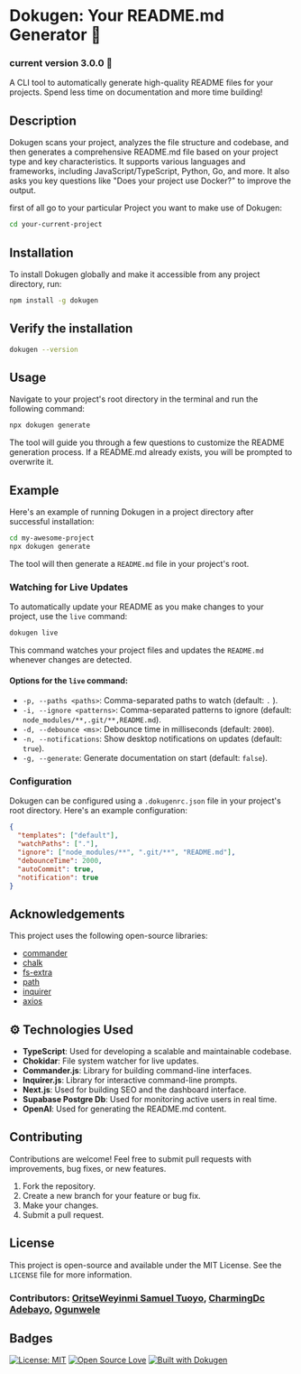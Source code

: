 # Dokugen: Your README.md Generator 🦸
### current version 3.0.0 🤗

A CLI tool to automatically generate high-quality README files for your projects. Spend less time on documentation and more time building!

## Description

Dokugen scans your project, analyzes the file structure and codebase, and then generates a comprehensive README.md file based on your project type and key characteristics. It supports various languages and frameworks, including JavaScript/TypeScript, Python, Go, and more. It also asks you key questions like "Does your project use Docker?" to improve the output.

first of all go to your particular Project you want to make use of Dokugen:

```bash
cd your-current-project
```

## Installation

To install Dokugen globally and make it accessible from any project directory, run:

```bash
npm install -g dokugen
```

## Verify the installation

```bash
dokugen --version
```

## Usage

Navigate to your project's root directory in the terminal and run the following command:

```bash
npx dokugen generate
```

The tool will guide you through a few questions to customize the README generation process.  If a README.md already exists, you will be prompted to overwrite it.

## Example

Here's an example of running Dokugen in a project directory after successful installation:

```bash
cd my-awesome-project
npx dokugen generate
```

The tool will then generate a `README.md` file in your project's root.

### Watching for Live Updates

To automatically update your README as you make changes to your project, use the `live` command:

```bash
dokugen live
```

This command watches your project files and updates the `README.md` whenever changes are detected.

#### Options for the `live` command:

-   `-p, --paths <paths>`: Comma-separated paths to watch (default: `.` ).
-   `-i, --ignore <patterns>`: Comma-separated patterns to ignore (default: `node_modules/**,.git/**,README.md`).
-   `-d, --debounce <ms>`: Debounce time in milliseconds (default: `2000`).
-   `-n, --notifications`: Show desktop notifications on updates (default: `true`).
-   `-g, --generate`: Generate documentation on start (default: `false`).

### Configuration

Dokugen can be configured using a `.dokugenrc.json` file in your project's root directory. Here's an example configuration:

```json
{
  "templates": ["default"],
  "watchPaths": ["."],
  "ignore": ["node_modules/**", ".git/**", "README.md"],
  "debounceTime": 2000,
  "autoCommit": true,
  "notification": true
}
```

## Acknowledgements

This project uses the following open-source libraries:

*   [commander](https://github.com/tj/commander.js)
*   [chalk](https://github.com/chalk/chalk)
*   [fs-extra](https://github.com/jprichardson/node-fs-extra)
*   [path](https://nodejs.org/api/path.html)
*   [inquirer](https://github.com/SBoudrias/Inquirer.js)
*   [axios](https://github.com/axios/axios)

## ⚙️ Technologies Used

-   **TypeScript**: Used for developing a scalable and maintainable codebase.
-   **Chokidar**: File system watcher for live updates.
-   **Commander.js**: Library for building command-line interfaces.
-   **Inquirer.js**: Library for interactive command-line prompts.
-   **Next.js**: Used for building SEO and the dashboard interface.
-   **Supabase Postgre Db**: Used for monitoring active users in real time.
-   **OpenAI**: Used for generating the README.md content.

## Contributing

Contributions are welcome! Feel free to submit pull requests with improvements, bug fixes, or new features.

1.  Fork the repository.
2.  Create a new branch for your feature or bug fix.
3.  Make your changes.
4.  Submit a pull request.

## License

This project is open-source and available under the MIT License. See the `LICENSE` file for more information.
### Contributors: [OritseWeyinmi Samuel Tuoyo](https://github.com/samueltuoyo15), [CharmingDc Adebayo](https://github.com/Charmingdc), [Ogunwele](https://github.com/ogunlewe)
## Badges

[![License: MIT](https://img.shields.io/badge/License-MIT-yellow.svg)](https://opensource.org/licenses/MIT)
[![Open Source Love](https://badges.frapsoft.com/os/v1/open-source.svg?v=103)](https://opensource.org/)
[![Built with Dokugen](https://img.shields.io/badge/Built%20with-Dokugen-brightgreen)](https://github.com/samueltuoyo15/Dokugen)
